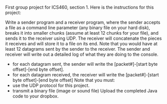 First group project for ICS460, section 1.
Here is the instructions for this project:

Write a sender program and a receiver program, where the sender accepts a file as a command line parameter (any binary file on your hard disk), breaks it into smaller chunks (assume at least 12 chunks for your file), and sends it to the receiver using UDP. 
The receiver will concatenate the pieces it receives and will store it to a file on its end. Note that you would have at least 12 datagrams sent by the sender to the receiver. 
The sender and receiver will write out a detailed log of what they are doing to the console. 
-	for each datagram sent, the sender will write the [packet#]-[start byte offset]-[end byte offset].
-	for each datagram received, the receiver will write the [packet#]-[start byte offset]-[end byte offset]
Note that you must:
-	use the UDP protocol for this project.
-	transmit a binary file (image or sound file)
Upload the completed Java code to your dropbox.

